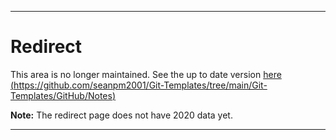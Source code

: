 
***

# Redirect

This area is no longer maintained. See the up to date version [here (https://github.com/seanpm2001/Git-Templates/tree/main/Git-Templates/GitHub/Notes)](https://github.com/seanpm2001/Git-Templates/tree/main/Git-Templates/GitHub/Notes)

**Note:** The redirect page does not have 2020 data yet.

***
